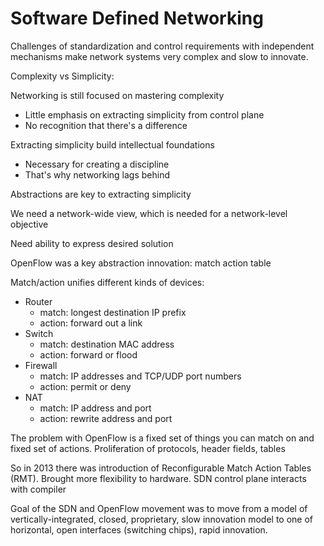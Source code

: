 # Software Defined Networking

Challenges of standardization and control requirements with independent mechanisms make network systems very complex and slow to innovate.

Complexity vs Simplicity:

Networking is still focused on mastering complexity
- Little emphasis on extracting simplicity from control plane
- No recognition that there's a difference

Extracting simplicity build intellectual foundations
- Necessary for creating a discipline
- That's why networking lags behind

Abstractions are key to extracting simplicity

We need a network-wide view, which is needed for a network-level objective

Need ability to express desired solution

OpenFlow was a key abstraction innovation: match action table

Match/action unifies different kinds of devices:

- Router
    - match: longest destination IP prefix
    - action: forward out a link
- Switch
    - match: destination MAC address
    - action: forward or flood
- Firewall
    - match: IP addresses and TCP/UDP port numbers
    - action: permit or deny
- NAT
    - match: IP address and port
    - action: rewrite address and port

The problem with OpenFlow is a fixed set of things you can match on and fixed set of actions. Proliferation of protocols, header fields, tables

So in 2013 there was introduction of Reconfigurable Match Action Tables (RMT). Brought more flexibility to hardware. SDN control plane interacts with compiler

Goal of the SDN and OpenFlow movement was to move from a model of vertically-integrated, closed, proprietary, slow innovation model to one of horizontal, open interfaces (switching chips), rapid innovation.